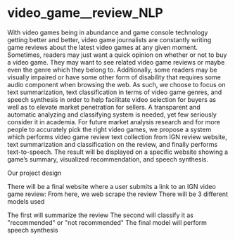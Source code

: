 # video_game__review_NLP

With video games being in abundance and game console technology getting better and better, video game journalists are constantly writing game reviews about the latest video games at any given moment. Sometimes, readers may just want a quick opinion on whether or not to buy a video game. They may want to see related video game reviews or maybe even the genre which they belong to. Additionally, some readers may be visually impaired or have some other form of disability that requires some audio component when browsing the web. As such, we choose to focus on text summarization, text classification in terms of video game genres, and speech synthesis in order to help facilitate video selection for buyers as well as to elevate market penetration for sellers.
A transparent and automatic analyzing and classifying system is needed, yet few seriously consider it in academia. For future market analysis research and for more people to accurately pick the right video games, we propose a system which performs video game review text collection from IGN review website, text summarization and classification on the review, and finally performs text-to-speech. The result will be displayed on a specific website showing a game’s summary, visualized recommendation, and speech synthesis.

Our project design

There will be a final website where a user submits a link to an IGN video game review: From here, we web scrape the review There will be 3 different models used 

The first will summarize the review 
The second will classify it as "recommended" or "not recommended" 
The final model will perform speech synthesis 
